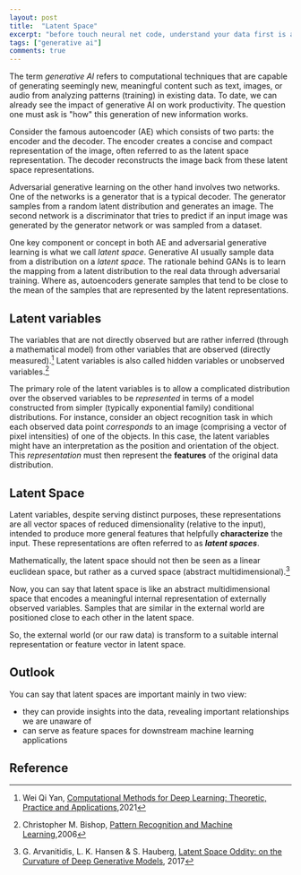 ```yaml
---
layout: post
title:  "Latent Space"
excerpt: "before touch neural net code, understand your data first is a good idea"
tags: ["generative ai"]
comments: true
---
```


The term _generative AI_ refers to computational techniques that are capable of generating seemingly new, meaningful content such as text, images, or audio from analyzing patterns (training) in existing data. To date, we can already see the impact of generative AI on work productivity. The question one must ask is "how" this generation of new information works.

Consider the famous autoencoder (AE) which consists of two parts: the encoder and the decoder. The encoder creates a concise and compact representation of the image, often referred to as the latent space representation. The decoder reconstructs the image back from these latent space representations. 

Adversarial generative learning on the other hand involves two networks. One of the networks is a generator that is a typical decoder. The generator samples from a random latent distribution and generates an image. The second network is a discriminator that tries to predict if an input image was generated by the generator network or was sampled from a dataset.

One key component or concept in both AE and adversarial generative learning is what we call _latent space_. Generative AI usually sample data from a distribution on a _latent space_. The rationale behind GANs is to learn the mapping from a latent distribution to the real data through adversarial training. Where as, autoencoders generate samples that tend to be close to the mean of the samples that are represented by the latent representations.

## Latent variables

The variables that are not directly observed but are rather inferred (through a mathematical model) from other variables that are observed (directly measured).[^1] Latent variables is also called hidden variables or unobserved variables.[^2]

The primary role of the latent variables is to allow a complicated distribution over the observed variables to be _represented_ in terms of a model constructed from simpler (typically exponential family) conditional distributions. For instance, consider an object recognition task in which each observed data point _corresponds_ to an image (comprising a vector of pixel intensities) of one of the objects. In this case, the latent variables might have an interpretation as the position and orientation of the object. This _representation_ must then represent the **features** of the original data distribution.


## Latent Space

Latent variables, despite serving distinct purposes, these representations are all vector spaces of reduced dimensionality (relative to the input), intended to produce more general features that helpfully **characterize** the input. These representations are often referred to as _**latent spaces**_.

Mathematically, the latent space should not then be seen as a linear euclidean space, but rather as a curved space (abstract multidimensional).[^3]

Now, you can say that latent space is like an abstract multidimensional space that encodes a meaningful internal representation of externally observed variables. Samples that are similar in the external world are positioned close to each other in the latent space.

So, the external world (or our raw data) is transform to a suitable internal representation or feature vector in latent space. 

## Outlook

You can say that latent spaces are important mainly in two view:

- they can provide insights into the data, revealing important relationships we are unaware of
- can serve as feature spaces for downstream machine learning applications

## Reference

[^1]: Wei Qi Yan, [Computational Methods for Deep Learning: Theoretic, Practice and Applications](https://link.springer.com/book/10.1007/978-3-030-61081-4),2021
[^2]: Christopher M. Bishop, [Pattern Recognition and Machine Learning](https://www.microsoft.com/en-us/research/uploads/prod/2006/01/Bishop-Pattern-Recognition-and-Machine-Learning-2006.pdf),2006
[^3]: G. Arvanitidis, L. K. Hansen & S. Hauberg, [Latent Space Oddity: on the Curvature of Deep Generative Models](https://arxiv.org/abs/1710.11379), 2017
